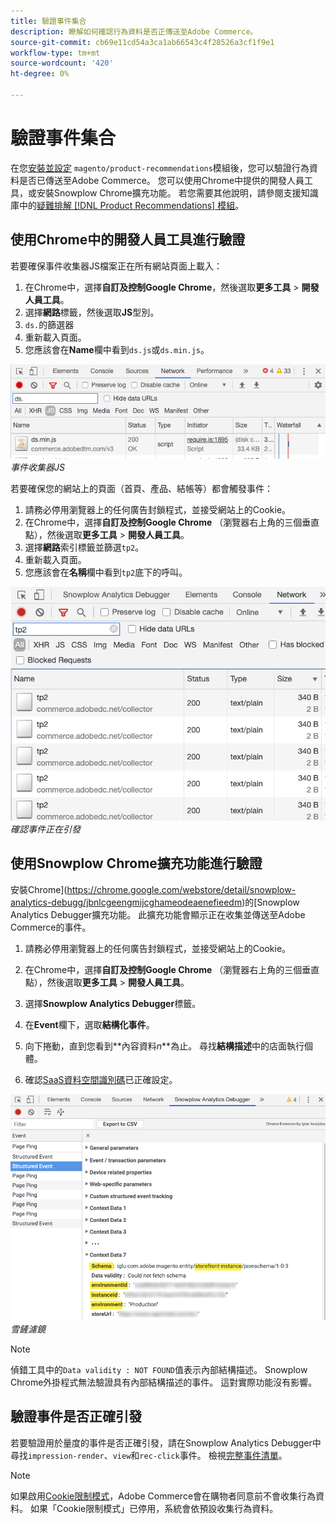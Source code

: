 ```yaml
---
title: 驗證事件集合
description: 瞭解如何確認行為資料是否正傳送至Adobe Commerce。
source-git-commit: cb69e11cd54a3ca1ab66543c4f28526a3cf1f9e1
workflow-type: tm+mt
source-wordcount: '420'
ht-degree: 0%

---
```


# 驗證事件集合

在您[安裝並設定](install-configure.md) `magento/product-recommendations`模組後，您可以驗證行為資料是否已傳送至Adobe Commerce。 您可以使用Chrome中提供的開發人員工具，或安裝Snowplow Chrome擴充功能。 若您需要其他說明，請參閱支援知識庫中的[疑難排解 [!DNL Product Recommendations] 模組](https://experienceleague.adobe.com/docs/commerce-knowledge-base/kb/troubleshooting/miscellaneous/troubleshoot-product-recommendations-module-in-magento-commerce.html)。

## 使用Chrome中的開發人員工具進行驗證

若要確保事件收集器JS檔案正在所有網站頁面上載入：

1. 在Chrome中，選擇&#x200B;**自訂及控制Google Chrome**，然後選取&#x200B;**更多工具** > **開發人員工具**。
1. 選擇&#x200B;**網路**&#x200B;標籤，然後選取&#x200B;**JS**&#x200B;型別。
1. `ds.`的篩選器
1. 重新載入頁面。
1. 您應該會在&#x200B;**Name**&#x200B;欄中看到`ds.js`或`ds.min.js`。

![事件收集器JS](assets/filter-ds.png)
_事件收集器JS_

若要確保您的網站上的頁面（首頁、產品、結帳等）都會觸發事件：

1. 請務必停用瀏覽器上的任何廣告封鎖程式，並接受網站上的Cookie。
1. 在Chrome中，選擇&#x200B;**自訂及控制Google Chrome** （瀏覽器右上角的三個垂直點），然後選取&#x200B;**更多工具** > **開發人員工具**。
1. 選擇&#x200B;**網路**&#x200B;索引標籤並篩選`tp2`。
1. 重新載入頁面。
1. 您應該會在&#x200B;**名稱**&#x200B;欄中看到`tp2`底下的呼叫。

![正在引發事件](assets/filter-tp2.png)
_確認事件正在引發_

## 使用Snowplow Chrome擴充功能進行驗證

安裝Chrome](https://chrome.google.com/webstore/detail/snowplow-analytics-debugg/jbnlcgeengmijcghameodeaenefieedm)的[Snowplow Analytics Debugger擴充功能。 此擴充功能會顯示正在收集並傳送至Adobe Commerce的事件。

1. 請務必停用瀏覽器上的任何廣告封鎖程式，並接受網站上的Cookie。

1. 在Chrome中，選擇&#x200B;**自訂及控制Google Chrome** （瀏覽器右上角的三個垂直點），然後選取&#x200B;**更多工具** > **開發人員工具**。

1. 選擇&#x200B;**Snowplow Analytics Debugger**&#x200B;標籤。

1. 在&#x200B;**Event**&#x200B;欄下，選取&#x200B;**結構化事件**。

1. 向下捲動，直到您看到&#x200B;**內容資料&#x200B;_n_**為止。 尋找&#x200B;**結構描述**中的店面執行個體。

1. 確認[SaaS資料空間識別碼](https://experienceleague.adobe.com/docs/commerce-admin/config/services/saas.html)已正確設定。

![雪鏟濾鏡](assets/snowplow-filter.png)
_雪鏟濾鏡_

>[!NOTE]
>
> 偵錯工具中的`Data validity : NOT FOUND`值表示內部結構描述。 Snowplow Chrome外掛程式無法驗證具有內部結構描述的事件。 這對實際功能沒有影響。

## 驗證事件是否正確引發

若要驗證用於量度的事件是否正確引發，請在Snowplow Analytics Debugger中尋找`impression-render`、`view`和`rec-click`事件。 檢視[完整事件清單](https://experienceleague.adobe.com/docs/commerce/product-recommendations/developer/events.html)。

>[!NOTE]
>
> 如果啟用[Cookie限制模式](https://experienceleague.adobe.com/docs/commerce-admin/start/compliance/privacy/compliance-cookie-law.html)，Adobe Commerce會在購物者同意前不會收集行為資料。 如果「Cookie限制模式」已停用，系統會依預設收集行為資料。
